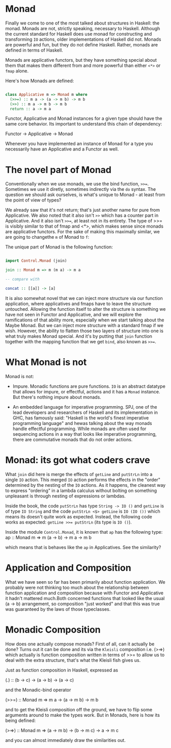 # Monad

Finally we come to one of the most talked about structures in Haskell: the monad. Monads are not, strictly speaking, necessary to Haskell.
Although the current standard for Haskell does use monad for constructing and transforming `IO` actions, older implementations of
Haskell did not. Monads are powerful and fun, but they do not define Haskell. Rather, monads are defined in terms of Haskell.

Monads are applicative functors, but they have something special about them that makes them different from and more powerful
than either `<*>` or `fmap` alone.

Here's how Monads are defined:
```haskell

class Applicative m => Monad m where
  (>>=) :: m a -> (a -> m b) -> m b
  (>>) :: m a -> m b -> m b
  return :: a -> m a

```

Functor, Applicative and Monad instances for a given type should have the same core behavior. Its important to understand this
chain of dependency: 

Functor -> Applicative -> Monad

Whenever you have implemented an instance of Monad for a type you necessarily have an Applicative and a Functor as well.

# The novel part of Monad

Conventionally when we use monads, we use the bind function, `>>=`. Sometimes we use it diretly, sometimes 
indirectly via the `do` syntax. The question we should ask ourselves, is what's unique to Monad - at least
from the point of view of types?

We already saw that it's not return; that's just another name for pure from Applicative. We also noted that it
also isn't `>>` which has a counter part in Applicative. And it also isn't `>>=`, at least not in its entirety. The
type of >>= is visibly similar to that of fmap and <*>, which makes sense since monads are applicative functors. 
For the sake of making this maximally similar, we are going to changethe `m` of Monad to `f`:

The unique part of Monad is the following function:

```haskell

import Control.Monad (join)

join :: Monad m => m (m a) -> m a

-- compare with

concat :: [[a]] -> [a]

```

It is also somewhat novel that we can inject more structure via our function application, where applicatives
and fmaps have to leave the structure untouched. Allowing the function itself to alter the structure is something
we have not seen in Functor and Applicative, and we will explore the ramifications of that ability more, especially
when we start talking about the Maybe Monad. But we can inject more structure with a standard fmap if we wish. However,
the ability to flatten those two layers of structure into one is what truly makes Monad special. And it's by putting 
that `join` function together with the mapping function that we get `bind`, also known as `>>=`.

# What Monad is not

Monad is not:

+ Impure. Monadic functions are pure functions. `IO` is an abstract datatype that allows for impure, or effectful, actions
  and it has a `Monad` instance. But there's nothing impure about monads.

+ An embedded language for imperative programming. SPJ, one of the lead developers and researchers of Haskell
  and its implementation in GHC, has famously said: "Haskell is the world's finest imperative programming language"
  and hewas talking about the way monads handle effectful programming. While monads are often used for sequencing 
  actions in a way that looks like imperative programming, there are commutative monads that do not order actions.

# Monad: its got what coders crave

What `join` did here is merge the effects of `getLine` and `putStrLn` into a single
`IO` action. This merged `IO` action performs the effects in the "order" determined
by the nesting of the `IO` actions. As it happens, the cleanest way to express
"ordering" in a lambda calculus without bolting on something unpleasant is
through nesting of expressions or lambdas.

Inside the book, the code `putStrLn` has type `String -> IO ()` and `getLine`
is of type `IO String` and the code `putStrLn <$> getLine` is `IO (IO ())`
which means its doesn't quite work as expected. Instead, the following code
works as expected: `getLine >>= putStrLn` (its type is `IO ()`).

Inside the module `Control.Monad`, it is known that `ap` has the following
type: ap :: Monad m => m (a -> b) -> m a -> m b

which means that is behaves like the `ap` in Applicatives. See the similarity?

# Application and Composition

What we have seen so far has been primarily about function application. We
probably were not thinking too much about the relationship between function
application and composition because with Functor and Applicative it hadn't
mattered much.Both concerned functions that looked like the usual (a -> b)
arrangement, so composition "just worked" and that this was true was guaranteed
by the laws of those typeclasses.

# Monadic Composition

How does one actually compose monads? First of all, can it actually be done?
Turns out it can be done and its via the `Kleisli` composition i.e. (>=>)
which actually is function composition written in terms of >>= to allow us to
deal with the extra structure, that's what the Kleisli fish gives us.

Just as function composition in Haskell, expressed as 

(.) :: (b -> c) -> (a -> b) -> (a -> c)

and the Monadic-bind operator 

(>>=) :: Monad m => m a -> (a -> m b) -> m b

and to get the Kleisli composition off the ground, we have to flip some
arguments around to make the types work. But in Monads, here is how its being
defined:

(>=>) :: Monad m => (a -> m b) -> (b -> m c) -> a -> m c

and you can almost immediately draw the similarities out.


